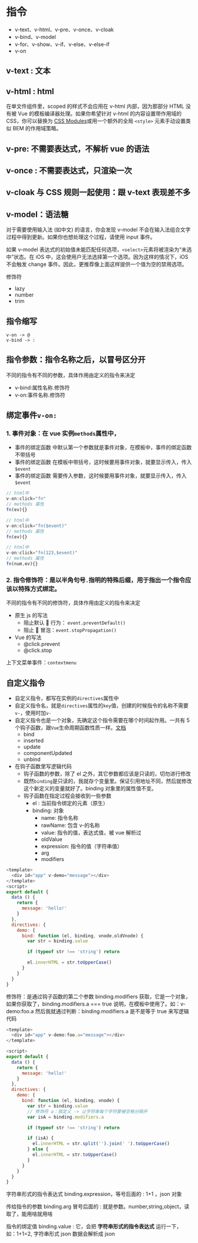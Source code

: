 # 指令

- v-text、v-html、v-pre、v-once、v-cloak
- v-bind、v-model
- v-for、v-show、v-if、v-else、v-else-if
- v-on

## v-text : 文本

## v-html : html

在单文件组件里，scoped 的样式不会应用在 v-html 内部，因为那部分 HTML 没有被 Vue 的模板编译器处理。如果你希望针对 v-html 的内容设置带作用域的 CSS，你可以替换为 [CSS Modules](https://vue-loader.vuejs.org/en/features/css-modules.html)或用一个额外的全局 `<style>` 元素手动设置类似 BEM 的作用域策略。

## v-pre: 不需要表达式，不解析 vue 的语法

## v-once : 不需要表达式，只渲染一次

## v-cloak 与 CSS 规则一起使用：跟 v-text 表现差不多

## v-model：语法糖

对于需要使用输入法 (如中文) 的语言，你会发现 v-model 不会在输入法组合文字过程中得到更新。如果你也想处理这个过程，请使用 input 事件。

如果 v-model 表达式的初始值未能匹配任何选项，`<select>`元素将被渲染为“未选中”状态。在 iOS 中，这会使用户无法选择第一个选项。因为这样的情况下，iOS 不会触发 change 事件。因此，更推荐像上面这样提供一个值为空的禁用选项。

修饰符

- lazy
- number
- trim

## 指令缩写

    v-on -> @
    v-bind -> :

## 指令参数：指令名称之后，以冒号区分开

不同的指令有不同的参数，具体作用由定义的指令来决定

- v-bind:属性名称.修饰符
- v-on:事件名称.修饰符

## 绑定事件`v-on:`

### 1. 事件对象：在 vue 实例`methods`属性中，

- 事件的绑定函数 中默认第一个参数就是事件对象，在模板中，事件的绑定函数不带括号
- 事件的绑定函数 在模板中带括号，这时候要用事件对象，就要显示传入，传入`$event`
- 事件的绑定函数 需要传入参数，这时候要用事件对象，就要显示传入，传入`$event`

```javascript
// html中
v-on:click="fn"
// methods 属性
fn(ev){}

// html中
v-on:click="fn($event)"
// methods 属性
fn(ev){}

// html中
v-on:click="fn(123,$event)"
// methods 属性
fn(num,ev){}
```

### 2. 指令修饰符：是以半角句号`.`指明的特殊后缀，用于指出一个指令应该以特殊方式绑定。

不同的指令有不同的修饰符，具体作用由定义的指令来决定

- 原生 js 的写法
  - 阻止默认  行为： `event.preventDefault()`
  - 阻止  冒泡：`event.stopPropagation()`
- Vue 的写法
  - @click.prevent
  - @click.stop

上下文菜单事件：`contextmenu`

## 自定义指令

- 自定义指令，都写在实例的`directives`属性中
- 自定义指令名，就是`directives`属性的`key`值，创建的时候指令的名称不需要`v-`，使用时加`v-`
- 自定义指令也是一个对象，先确定这个指令需要在哪个时间起作用。一共有 5 个钩子函数，跟`Vue`生命周期函数性质一样。[文档](https://cn.vuejs.org/v2/guide/custom-directive.html#%E9%92%A9%E5%AD%90%E5%87%BD%E6%95%B0)
  - bind
  - inserted
  - update
  - componentUpdated
  - unbind
- 在钩子函数里写逻辑代码
  - 钩子函数的参数，除了 el 之外，其它参数都应该是只读的，切勿进行修改
  - 既然`binding`是只读的，我就存个变量里。保证引用地址不同，然后就修改这个新定义的变量就好了。binding 对象里的属性值不变。
  - 钩子函数在指定过程会接收到一些参数
    - el : 当前指令绑定的元素（原生）
    - binding: 对象
      - name: 指令名称
      - rawName: 包含 v-的名称
      - value: 指令的值，表达式值，被 vue 解析过
      - oldValue
      - expression: 指令的值（字符串值）
      - arg
      - modifiers

```javascript
<template>
  <div id="app" v-demo="message"></div>
</template>
<script>
export default {
  data () {
    return {
      message: 'hello!'
    }
  },
  directives: {
    demo: {
      bind: function (el, binding, vnode,oldVnode) {
        var str = binding.value

        if (typeof str !== 'string') return

        el.innerHTML = str.toUpperCase()
      }
    }
  }
}
```

修饰符：是通过钩子函数的第二个参数 binding.modifiers 获取，它是一个对象，如果你获取了，binding.modifiers.a === true 说明，在模板中使用了。如：v-demo:foo.a
然后我就通过判断：binding.modifiers.a 是不是等于 true
来写逻辑代码

```javascript
<template>
  <div id="app" v-demo:foo.a="message"></div>
</template>

<script>
export default {
  data () {
    return {
      message: 'hello!'
    }
  },
  directives: {
    demo: {
      bind: function (el, binding, vnode) {
        var str = binding.value
        // 修饰符 a：我定义 -> 让字符串每个字符要被空格分隔开
        var isA = binding.modifiers.a

        if (typeof str !== 'string') return

        if (isA) {
          el.innerHTML = str.split('').join(' ').toUpperCase()
        } else {
          el.innerHTML = str.toUpperCase()
        }
      }
    }
  }
}
```

字符串形式的指令表达式 binding.expression，等号后面的 : 1+1 ，json 对象

传给指令的参数 binding.arg 冒号后面的 : 就是参数。number,string,object，读取了，能用啥就用啥

指令的绑定值 binding.value : 它，会把 **字符串形式的指令表达式** 运行一下，如：1+1=2, 字符串形式 json 数据会解析成 json

